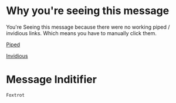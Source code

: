 # Why you're seeing this message

You're Seeing this message because there were no working piped / invidious links. Which means you have to manually click them.

[Piped](https://github.com/TeamPiped/Piped/wiki/Instances)

[Invidious](https://github.com/iv-org/documentation/blob/master/docs/instances.md)

# Message Inditifier 
    Foxtrot